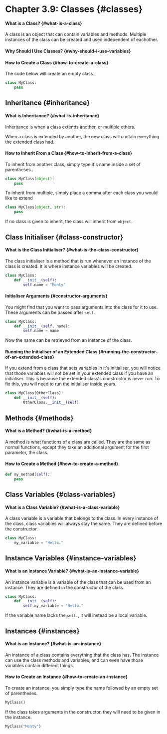 # Chapter 3.9: Classes {#classes}

#### What is a Class? {#what-is-a-class}

A class is an object that can contain variables and methods. Multiple instances of the class can be created and used independent of eachother.

#### Why Should I Use Classes? {#why-should-i-use-variables}

#### How to Create a Class {#how-to-create-a-class}

The code below will create an empty class.

```py
class MyClass:
    pass
```

## Inheritance {#inheritance}

#### What is Inheritance? {#what-is-inheritance}

Inheritance is when a class extends another, or multiple others.

When a class is extended by another, the new class will contain everything the extended class had.

#### How to Inherit From a Class {#how-to-inherit-from-a-class}

To inherit from another class, simply type it's name inside a set of parentheses..

```py
class MyClass(object):
    pass
```

To inherit from multiple, simply place a comma after each class you would like to extend

```py
class MyClass(object, str):
    pass
```

If no class is given to inherit, the class will inherit from `object`.

## Class Initialiser {#class-constructor}

#### What is the Class Initialiser? {#what-is-the-class-constructor}

The class initialiser is a method that is run whenever an instance of the class is created. It is where instance variables will be created.

```py
class MyClass:
    def __init__(self):
        self.name = "Monty"
```

#### Initialiser Arguments {#constructor-arguments}

You might find that you want to pass arguments into the class for it to use. These arguments can be passed after `self`.

```py
class MyClass:
    def __init__(self, name):
        self.name = name
```

Now the name can be retrieved from an instance of the class.

#### Running the Initialiser of an Extended Class {#running-the-constructor-of-an-extended-class}

If you extend from a class that sets variables in it's initialiser, you will notice that those variables will not be set in your extended class if you have an initialiser. This is because the extended class's constructor is never run. To fix this, you will need to run the initialiser inside yours.

```py
class MyClass(OtherClass):
    def __init__(self):
        OtherClass.__init__(self)
```

## Methods {#methods}

#### What is a Method? {#what-is-a-method}

A method is what functions of a class are called. They are the same as normal functions, except they take an additional argument for the first parameter, the class.

#### How to Create a Method {#how-to-create-a-method}

```py
def my_method(self):
    pass
```

## Class Variables {#class-variables}

#### What is a Class Variable? {#what-is-a-class-variable}

A class variable is a variable that belongs to the class. In every instance of the class, class variables will always stay the same. They are defined before the constructor.

```py
class MyClass:
    my_variable = "Hello."
```

## Instance Variables {#instance-variables}

#### What is an Instance Variable? {#what-is-an-instance-variable}

An instance variable is a variable of the class that can be used from an instance. They are defined in the constructor of the class.

```py
class MyClass:
    def __init__(self):
        self.my_variable = "Hello."
```

If the variable name lacks the `self.`, it will instead be a local variable.

## Instances {#instances}

#### What is an Instance? {#what-is-an-instance}

An instance of a class contains everything that the class has. The instance can use the class methods and variables, and can even have those variables contain different things.

#### How to Create an Instance {#how-to-create-an-instance}

To create an instance, you simply type the name followed by an empty set of parentheses.

```py
MyClass()
```

If the class takes arguments in the constructor, they will need to be given in the instance.

```py
MyClass("Monty")
```




